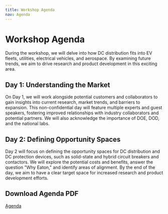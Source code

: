 ```yaml
---
title: Workshop Agenda
nav: Agenda
---
```


# Workshop Agenda

<!-- <object data="https://xiwang-eaton.github.io/DCworkshop.github.io/assets/agenda-eaton.pdf" type="application/pdf" width="100%" height="600px">
    <p>Your browser does not support PDFs. <a href="https://xiwang-eaton.github.io/DCworkshop.github.io/assets/agenda-eaton.pdf">Download the PDF</a>.</p>
</object> -->

During the workshop, we will delve into how DC distribution fits into EV fleets, utilities, electrical vehicles, and aerospace. By examining future trends, we aim to drive research and product development in this exciting area.

## Day 1: Understanding the Market

On Day 1, we will work alongside potential customers and collaborators to gain insights into current research, market trends, and barriers to expansion. This non-confidential day will feature multiple experts and guest speakers, fostering improved relationships with industry collaborators and potential partners. We will also acknowledge the importance of DOE, DOD, and the national labs.

## Day 2: Defining Opportunity Spaces

Day 2 will focus on defining the opportunity spaces for DC distribution and DC protection devices, such as solid-state and hybrid circuit breakers and contactors. We will explore the potential costs and benefits, answer the question "Why Eaton," and identify areas of alignment. By the end of the day, we aim to have a clear target space for increased research and product development efforts.


## Download Agenda PDF
[Agenda](https://xiwang-eaton.github.io/DCworkshop.github.io/assets/agenda-eaton.pdf)